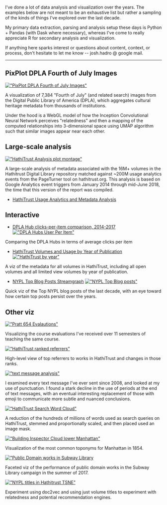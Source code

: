 I've done a lot of data analysis and visualization over the years. The examples below are not meant to be an exhaustive list but rather a sampling of the kinds of things I've explored over the last decade. 

My primary data extraction, parsing and analysis setup these days is Python + Pandas (with Dask where necessary), whereas I've come to really appreciate R for secondary analysis and visualization.

If anything here sparks interest or questions about content, context, or
process, don't hesitate to let me know -- josh.hadro @ google mail. 

---

## PixPlot DPLA Fourth of July Images

[!["PixPlot DPLA Fourth of July Images"](./images/pixplot_screencast_460.gif)](https://hadro.github.io/pix-plot-dpla/)

A visualization of 7,384 "Fourth of July" (and related search) images from the Digital Public Library of America (DPLA), which aggregates cultural heritage metadata from thousands of institutions.

Under the hood is a WebGL model of how the Inception Convolutional Neural Network perceives "relatedness" and then a mapping of the computed relationships into 3-dimensional space using UMAP algorithm such that similar images appear near each other.

## Large-scale analysis

[!["HathiTrust Analysis plot montage"](./images/hathi_analysis_montage.jpg)](https://hadro.github.io/hathi_analysis/analysis.html)

A large-scale analysis of metadata associated with the 16M+ volumes in the Hathitrust Digital Library repository matched against ~200M usage analytics events from the PageTurner tool on hathitrust.org. This analysis is based on Google Analytics event triggers from January 2014 through mid-June 2018, the time that this version of the report was compiled.

- [HathiTrust Usage Analytics and Metadata Analysis](https://hadro.github.io/hathi_analysis/analysis.html)

## Interactive

- [DPLA Hub clicks-per-item comparison, 2014-2017](https://hadro.github.io/data-analysis-and-viz-examples/dpla_hubs/half_year_dpla_hubs.html)
[!["DPLA Hubs User Per Item"](./images/dpla_hubs_use_per_item_six_months_700.gif)](https://hadro.github.io/data-analysis-and-viz-examples/dpla_hubs/half_year_dpla_hubs.html)

Comparing the DPLA Hubs in terms of average clicks per item

- [HathiTrust Volumes and Usage by Year of Publication](https://hadro.github.io/hathi_analysis/percentage_years.html)
[!["HathiTrust by year"](./images/hathi_by_year.png)](https://hadro.github.io/data-analysis-and-viz-examples/dpla_hubs/half_year_dpla_hubs.html)

A viz of the metadata for all volumes in HathiTrust, including all open volumes and all limited view volumes by year of publication.

- [NYPL Top Blog Posts Streamgraph](https://hadro.github.io/data-analysis-and-viz-examples/nypl_blogs/NYPL_blogs_streamgraph.html)
[!["NYPL Top Blog posts"](./images/nypl_blogs.png)](https://hadro.github.io/data-analysis-and-viz-examples/nypl_blogs/NYPL_blogs_streamgraph.html)

Quick viz of the Top NYPL blog posts of the last decade, with an eye toward how certain top posts persist over the years.

## Other viz

[!["Pratt 654 Evalautions"][evaluations]](./images/evaluations.png)

Visualizing the course evaluations I've received over 11 semesters of teaching the same course. 

[!["HathiTrust ranked referrers"][hathi_referrers]](./images/hathitrust_referrers_bump_chart_solo.png)

High-level view of top referrers to works in HathiTrust and changes in those ranks. 

[!["text message analysis"][text_messages]](./images/Josh_text_messages.jpg)

I examined every text message I've ever sent since 2008, and looked at my use of punctuation. I found a stark decline in the use of periods at the end of text messages, with an eventual interesting replacement of those with emoji to communicate more subtle and nuanced conclusions.

[!["HathiTrust Search Word Cloud"][hathi_cloud]](./images/hathi_search_queries.png)

A reduction of the hundreds of millions of words used as search queries on HathiTrust, stemmed and proportionally scaled, and then placed used an image mask.

[!["Building Inspector Cloud lower Manhattan"][building_inspector]](./images/streets_8-48.png)

Visualization of the most common toponyms for Manhattan in 1854.

[!["Public Domain works in Subway Library][subway_library]](./images/subway_library_public_domain.png)

Faceted viz of the performance of public domain works in the Subway Library campaign in the summer of 2017. 

[!["NYPL titles in Hathitrust TSNE"][nypl_in_hathi_tsne]](./images/nypl_in_hathi.png)

Experiment using doc2vec and using just volume titles to experiment with relatedness and potential recommendation engines.


[evaluations]: ./images/evaluations_700.png "Pratt 654 Evaluations"
[hathi_cloud]: ./images/hathi_search_queries_700.png "HathiTrust Search Word Cloud"
[hathi_referrers]: ./images/hathitrust_referrers_bump_chart_solo_700.png "HathiTrust ranked referrers"
[text_messages]: ./images/Josh_text_messages_700.jpg "Text message analysis"
[nypl_in_hathi_tsne]: ./images/nypl_in_hathi_700.png "NYPL titles in HathiTrust TSNE"
[building_inspector]: ./images/streets_8-48_700.png "Buildling Inspector Cloud lower Manhattan"
[subway_library]: ./images/subway_library_public_domain_700.png "Public Domain works in Subway Library"
[dpla_use]: ./images/dpla_hubs_use_per_item_six_months_700.gif "DPLA Hubs User Per Item"
